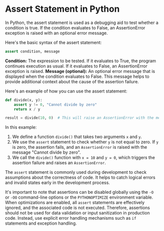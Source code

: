 # Assert Statement in Python

In Python, the assert statement is used as a debugging aid to test whether a condition is true. If the condition evaluates to False, an AssertionError exception is raised with an optional error message.

Here's the basic syntax of the assert statement:

```python
assert condition, message
```

**Condition:** The expression to be tested. If it evaluates to True, the program continues execution as usual. If it evaluates to False, an AssertionError exception is raised.
**Message (optional):** An optional error message that is displayed when the condition evaluates to False. This message helps to provide additional context about the cause of the assertion failure.

Here's an example of how you can use the assert statement:

```python
def divide(x, y):
    assert y != 0, "Cannot divide by zero"
    return x / y

result = divide(10, 0)  # This will raise an AssertionError with the message "Cannot divide by zero"
```

In this example:

1. We define a function `divide()` that takes two arguments `x` and `y`.
2. We use the `assert` statement to check whether `y` is not equal to zero. If `y` is zero, the assertion fails, and an `AssertionError` is raised with the message "Cannot divide by zero".
3. We call the `divide()` function with `x = 10` and `y = 0`, which triggers the assertion failure and raises an `AssertionError`.

The `assert` statement is commonly used during development to check assumptions about the correctness of code. It helps to catch logical errors and invalid states early in the development process.

It's important to note that assertions can be disabled globally using the `-O` or `-OO` command-line options or the `PYTHONOPTIMIZE` environment variable. When optimizations are enabled, all `assert` statements are effectively ignored, and the associated code is not executed. Therefore, assertions should not be used for data validation or input sanitization in production code. Instead, use explicit error handling mechanisms such as `if` statements and exception handling.

